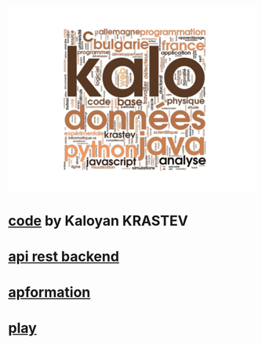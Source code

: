 [![Kaloyan KRASTEV](dev.jpg)](https://github.com/kaloyansen)
# [code](https://github.com/kaloyansen) by Kaloyan KRASTEV
# [api rest backend](back)
# [apformation](ap)
# [play](play)

